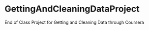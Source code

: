 # GettingAndCleaningDataProject
End of Class Project for Getting and Cleaning Data through Coursera
